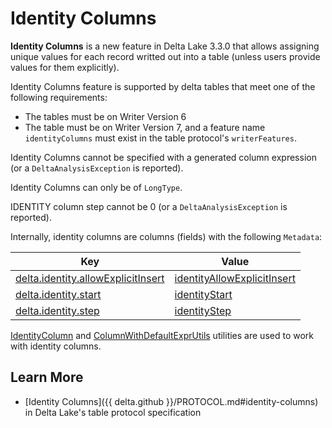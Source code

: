 # Identity Columns

**Identity Columns** is a new feature in Delta Lake 3.3.0 that allows assigning unique values for each record writted out into a table (unless users provide values for them explicitly).

Identity Columns feature is supported by delta tables that meet one of the following requirements:

* The tables must be on Writer Version 6
* The table must be on Writer Version 7, and a feature name `identityColumns` must exist in the table protocol's `writerFeatures`.

Identity Columns cannot be specified with a generated column expression (or a `DeltaAnalysisException` is reported).

Identity Columns can only be of `LongType`.

IDENTITY column step cannot be 0 (or a `DeltaAnalysisException` is reported).

Internally, identity columns are columns (fields) with the following `Metadata`:

Key | Value
-|-
[delta.identity.allowExplicitInsert](../spark-connector/DeltaSourceUtils.md#IDENTITY_INFO_ALLOW_EXPLICIT_INSERT) | [identityAllowExplicitInsert](../DeltaColumnBuilder.md#identityAllowExplicitInsert)
[delta.identity.start](../spark-connector/DeltaSourceUtils.md#IDENTITY_INFO_START) | [identityStart](../DeltaColumnBuilder.md#identityStart)
[delta.identity.step](../spark-connector/DeltaSourceUtils.md#IDENTITY_INFO_STEP) | [identityStep](../DeltaColumnBuilder.md#identityStep)

[IdentityColumn](IdentityColumn.md) and [ColumnWithDefaultExprUtils](../ColumnWithDefaultExprUtils.md#isIdentityColumn) utilities are used to work with identity columns.

## Learn More

* [Identity Columns]({{ delta.github }}/PROTOCOL.md#identity-columns) in Delta Lake's table protocol specification
